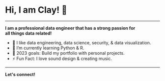 **<h1>Hi, I am Clay! <span class="wave">👋</span></h1>**

______________

**I am a professional data engineer that has a strong passion for <br>
all things data related!**

- :test_tube: I like data engineering, data science, security, & data visualization.
- 🌱 I’m currently learning Python & R.
- 📗 2023 goals: Build my portfolio with personal projects.
- ⚡ Fun Fact: I love sound design & creating music.

_______________

**Let's connect!**

<!---
claydoers/claydoers is a ✨ special ✨ repository because its `README.md` (this file) appears on your GitHub profile.
You can click the Preview link to take a look at your changes.
--->
